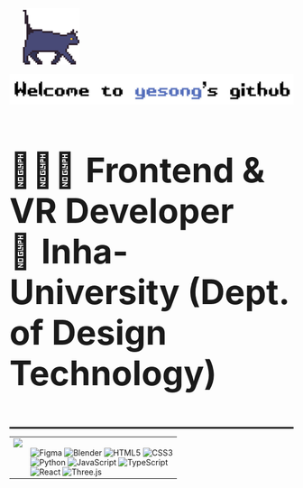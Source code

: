 <p>&nbsp;&nbsp;&nbsp;&nbsp;&nbsp;&nbsp;<img src="cat_profile.gif" width="100" /></p>

<div align="left">
  <img src="github_profile5.png" alt="My GitHub Profile Image" />
</div>

<br>

<p style="font-size: 60px; margin: 10;">
  👩🏻‍💻 <b>Frontend & VR Developer</b><br>
  🏫 <b>Inha-University (Dept. of Design Technology)</b>
</p>

<hr style="border: 0.5px solid black;">

<div align="left">
  <table>
    <tr>
      <td valign="top">
        <img src="https://github-readme-stats.vercel.app/api/top-langs/?username=yesongO&layout=compact&theme=radical&bg_color=00000000&hide_border=true" />
      </td>
      <td valign="top">
        <br>
        <img src="https://img.shields.io/badge/figma-%23caffbf.svg?style=for-the-badge&logo=figma&logoColor=black" alt="Figma" height="20"/>
        <img src="https://img.shields.io/badge/blender-%23ffd6a5.svg?style=for-the-badge&logo=blender&logoColor=black" alt="Blender" height="20"/>
        <img src="https://img.shields.io/badge/html5-%23ffe5d9.svg?style=for-the-badge&logo=html5&logoColor=black" alt="HTML5" height="20"/>
        <img src="https://img.shields.io/badge/css3-%23ffcad4.svg?style=for-the-badge&logo=css3&logoColor=black" alt="CSS3" height="20"/>
        <br>
        <img src="https://img.shields.io/badge/python-b5e2fa?style=for-the-badge&logo=python&logoColor=black" alt="Python" height="20"/>
        <img src="https://img.shields.io/badge/javascript-%23fdffb6.svg?style=for-the-badge&logo=javascript&logoColor=black" alt="JavaScript" height="20"/>
        <img src="https://img.shields.io/badge/typescript-%23a0c4ff.svg?style=for-the-badge&logo=typescript&logoColor=black" alt="TypeScript" height="20"/>
        <br>
        <img src="https://img.shields.io/badge/react-%239bf6ff.svg?style=for-the-badge&logo=react&logoColor=black" alt="React" height="20"/>
        <img src="https://img.shields.io/badge/threejs-cae9ff?style=for-the-badge&logo=three.js&logoColor=black" alt="Three.js" height="20"/>
      </td>
    </tr>
  </table>
</div>

<!--
<img src="https://github-readme-stats.vercel.app/api/top-langs/?username=yesongO&layout=compact&theme=radical&bg_color=00000000&hide_border=true" />
-->

<!--
<table>
  <tr>
    <td>
      <img src="https://github-readme-stats.vercel.app/api/top-langs/?username=yesongO&layout=compact&theme=radical&bg_color=00000000&hide_border=true" />
    </td>
    <td style="vertical-align: middle; padding-left: 20px;">
      <p>My commit activity :<br>
      👉🏻 <a href="https://gist.github.com/yesongO/0f0512cc54d913453025a3b17c235dc6" target="_blank">am I a daydreamer or night owl? 🦉✨</a></p>
    </td>
  </tr>
</table>
-->

<!--
![Top Langs](https://github-readme-stats.vercel.app/api/top-langs/?username=yesongO&layout=compact&theme=radical&bg_color=00000000&hide_border=true)
commit activity here:  
👉 [Commit Activity Gist](https://gist.github.com/yesongO/0f0512cc54d913453025a3b17c235dc6)
## ☀️🌃 Commit Activity 
[![Productive Time](https://github-readme-productive-box.vercel.app/api/?username=yesongO&theme=github-dark&height=150&width=600)](https://github.com/yesongO/productive-box)
[![Productive Time](https://productive-box-git-master-yesongos-projects.vercel.app/api/?username=yesongO&theme=github-dark)](https://github.com/yesongO/productive-box)
**yesongO/yesongO** is a ✨ _special_ ✨ repository because its `README.md` (this file) appears on your GitHub profile.
Here are some ideas to get you started:

- 🔭 I’m currently working on ...
- 🌱 I’m currently learning ...
- 👯 I’m looking to collaborate on ...
- 🤔 I’m looking for help with ...
- 💬 Ask me about ...
- 📫 How to reach me: ...
- 😄 Pronouns: ...
- ⚡ Fun fact: ...
![Top Langs](https://github-readme-stats.vercel.app/api/top-langs/?username=yesongO&layout=compact)
-->
